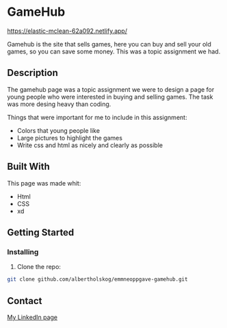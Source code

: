 # GameHub

https://elastic-mclean-62a092.netlify.app/

Gamehub is the site that sells games, here you can buy and sell your
            old games, so you can save some money. This was a topic assignment
            we had.

## Description

The gamehub page was a topic assignment we were to design a page for young people who were interested in buying and selling games. The task was more desing heavy than coding.


Things that were important for me to include in this assignment:

- Colors that young people like
- Large pictures to highlight the games
- Write css and html as nicely and clearly as possible

## Built With

This page was made whit:
 - Html 
 - CSS
 - xd
## Getting Started

### Installing

1. Clone the repo:

```bash
git clone github.com/albertholskog/emmneoppgave-gamehub.git
```




## Contact

[My LinkedIn page](https://www.linkedin.com/in/albert-eikeland-holskog-047347185?originalSubdomain=no)

